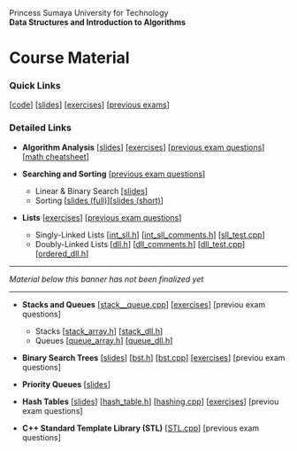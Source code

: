 Princess Sumaya University for Technology<br>
**Data Structures and Introduction to Algorithms**


# Course Material

### Quick Links
[[code](code/)] [[slides](https://drive.google.com/drive/folders/1pKm5KkEsBfC2UWBvvBaGgbt0QvtU3NaP)] [[exercises](exercises/)] [[previous exams](https://drive.google.com/drive/folders/13e8MXoUnqkpg67tQXuThBoEF4IC6nV85)]


### Detailed Links

* **Algorithm Analysis** [[slides](https://drive.google.com/file/d/17l0dOvNT5tSNCrhB0xFHg-RQ6hcttQU-)] [[exercises](https://drive.google.com/file/d/13y1PejyoEpSdo5xig_6Pmy9lClzZpfBu)] [[previous exam questions](https://docs.google.com/document/d/1Eln96RuMHlePVwB3BgCIuSqlLDhR6-mvYqqlHxKpGcU)] [[math cheatsheet](https://drive.google.com/file/d/197IIsUG1I_Ys1rFXhi1l6QRuLahQwDoh)]

* **Searching and Sorting** [[previous exam questions](https://docs.google.com/document/d/17SfDcoqVTrXCOfDPthRuwgHJCGsZWg3NGwCRDc56Vh8)]
    * Linear & Binary Search [[slides](https://drive.google.com/file/d/1WdVifS5IhyhjgKRHumf9fUw5mwC1TDJU)]
    * Sorting [[slides (full)](https://drive.google.com/file/d/12xXSnvu9KP7n1QAiNO4nKslAr0Myv6A9/)][[slides (short)](https://drive.google.com/file/d/1e_VIPMUpYJxKL6tvSRhS9tet9tsTeDUQ/view?usp=sharing)]


* **Lists** [[exercises](exercises/list_exercises.md)] [[previous exam questions](https://docs.google.com/document/d/15BVMhjwFnGattwKcs6xEZKDmKR7CzMbF-gSj-buPzY4/edit?usp=sharing)]
    * Singly-Linked Lists [[int_sll.h](code/int_sll.h)] [[int_sll_comments.h](code/int_sll_comments.h)] [[sll_test.cpp](code/sll_test.cpp)]
    * Doubly-Linked Lists [[dll.h](code/dll.h)] [[dll_comments.h](code/dll_comments.h)] [[dll_test.cpp](code/dll_test.cpp)][[ordered_dll.h](code/ordered_dll.h)]

___

_Material below this banner has not been finalized yet_

___

* **Stacks and Queues** [[stack__queue.cpp](code/stack_queue.cpp)] [[exercises](exercises/stacks_queues_exercises.md)] [previou exam questions]
    * Stacks [[stack_array.h](code/stack_array.h)] [[stack_dll.h](code/stack_dll.h)]
    * Queues [[queue_array.h](code/queue_array.h)] [[queue_dll.h](code/queue_dll.h)]


* **Binary Search Trees** [[slides](https://drive.google.com/file/d/1oQdqB4tVJ46PKBQC99C7xHT9mZ4SfrFP)] [[bst.h](code/bst.h)] [[bst.cpp](code/bst.cpp)] [[exercises](exercises/bst_exercises.md)] [previou exam questions]


* **Priority Queues** [[slides](https://drive.google.com/file/d/14AT2cFd0zpp7okcOEYhFHJ4eXQV8bsvQ)]

* **Hash Tables** [[slides](https://drive.google.com/file/d/1Eka4poNVMNgdTKyUk06OUP2ufTFqCc3P)] [[hash_table.h](code/hash_table.h)] [[hashing.cpp](code/hashing.cpp)] [[exercises](exercises/hashing_exercises.md)] [previou exam questions]

* **C++ Standard Template Library (STL)** [[STL.cpp](code/STL.cpp)] [previous exam questions]
